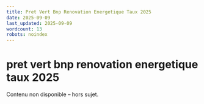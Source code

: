 ```yaml
---
title: Pret Vert Bnp Renovation Energetique Taux 2025
date: 2025-09-09
last_updated: 2025-09-09
wordcount: 13
robots: noindex
---
```


# pret vert bnp renovation energetique taux 2025

Contenu non disponible – hors sujet.